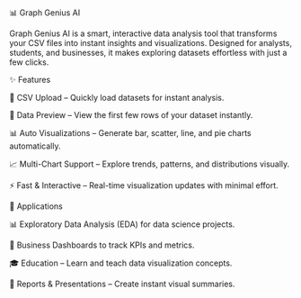 📊 Graph Genius AI

Graph Genius AI is a smart, interactive data analysis tool that transforms your CSV files into instant insights and visualizations. Designed for analysts, students, and businesses, it makes exploring datasets effortless with just a few clicks.

✨ Features

📂 CSV Upload – Quickly load datasets for instant analysis.

👀 Data Preview – View the first few rows of your dataset instantly.

📊 Auto Visualizations – Generate bar, scatter, line, and pie charts automatically.

📈 Multi-Chart Support – Explore trends, patterns, and distributions visually.

⚡ Fast & Interactive – Real-time visualization updates with minimal effort.

🎯 Applications

📊 Exploratory Data Analysis (EDA) for data science projects.

💼 Business Dashboards to track KPIs and metrics.

🎓 Education – Learn and teach data visualization concepts.

📑 Reports & Presentations – Create instant visual summaries.

